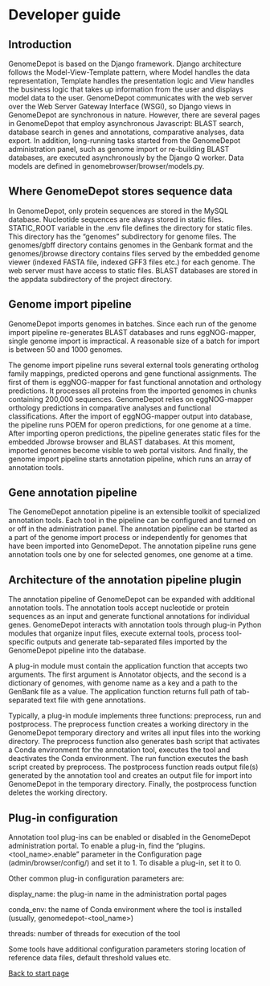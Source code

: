 # Developer guide

## Introduction

GenomeDepot is based on the Django framework. Django architecture follows the Model-View-Template pattern, where Model handles the data representation, Template handles the presentation logic and View handles the business logic that takes up information from the user and displays model data to the user. GenomeDepot communicates with the web server over the Web Server Gateway Interface (WSGI), so Django views in GenomeDepot are synchronous in nature. However, there are several pages in GenomeDepot that employ asynchronous Javascript: BLAST search, database search in genes and annotations, comparative analyses, data export. In addition, long-running tasks started from the GenomeDepot administration panel, such as genome import or re-building BLAST databases, are executed asynchronously by the Django Q worker. Data models are defined in genomebrowser/browser/models.py.

## Where GenomeDepot stores sequence data

In GenomeDepot, only protein sequences are stored in the MySQL database. Nucleotide sequences are always stored in static files. STATIC_ROOT variable in the .env file defines the directory for static files. This directory has the “genomes” subdirectory for genome files. The genomes/gbff directory contains genomes in the Genbank format and the genomes/jbrowse directory contains files served by the embedded genome viewer (indexed FASTA file, indexed GFF3 files etc.) for each genome. The web server must have access to static files. BLAST databases are stored in the appdata subdirectory of the project directory. 

## Genome import pipeline

GenomeDepot imports genomes in batches. Since each run of the genome import pipeline re-generates BLAST databases and runs eggNOG-mapper, single genome import is impractical. A reasonable size of a batch for import is between 50 and 1000 genomes. 

The genome import pipeline runs several external tools generating ortholog family mappings, predicted operons and gene functional assignments. The first of them is eggNOG-mapper for fast functional annotation and orthology predictions. It processes all proteins from the imported genomes in chunks containing 200,000 sequences. GenomeDepot relies on eggNOG-mapper orthology predictions in comparative analyses and functional classifications. After the import of eggNOG-mapper output into database, the pipeline runs POEM for operon predictions, for one genome at a time. After importing operon predictions, the pipeline generates static files for the embedded Jbrowse browser and BLAST databases. At this moment, imported genomes become visible to web portal visitors. And finally, the genome import pipeline starts annotation pipeline, which runs an array of annotation tools.

## Gene annotation pipeline

The GenomeDepot annotation pipeline is an extensible toolkit of specialized annotation tools. Each tool in the pipeline can be configured and turned on or off in the administration panel. The annotation pipeline can be started as a part of the genome import process or independently for genomes that have been imported into GenomeDepot. The annotation pipeline runs gene annotation tools one by one for selected genomes, one genome at a time. 

## Architecture of the annotation pipeline plugin

The annotation pipeline of GenomeDepot can be expanded with additional annotation tools. The annotation tools accept nucleotide or protein sequences as an input and generate functional annotations for individual genes. GenomeDepot interacts with annotation tools through plug-in Python modules that organize input files, execute external tools, process tool-specific outputs and generate tab-separated files imported by the GenomeDepot pipeline into the database.

A plug-in module must contain the application function that accepts two arguments. The first argument is Annotator objects, and the second is a dictionary of genomes, with genome name as a key and a path to the GenBank file as a value. The application function returns full path of tab-separated text file with gene annotations.

Typically, a plug-in module implements three functions: preprocess, run and postprocess. The preprocess function creates a working directory in the GenomeDepot temporary directory and writes all input files into the working directory. The preprocess function also generates bash script that activates a Conda environment for the annotation tool, executes the tool and deactivates the Conda environment. The run function executes the bash script created by preprocess. The postprocess function reads output file(s) generated by the annotation tool and creates an output file for import into GenomeDepot in the temporary directory. Finally, the postprocess function deletes the working directory. 

## Plug-in configuration

Annotation tool plug-ins can be enabled or disabled in the GenomeDepot administration portal. To enable a plug-in, find the “plugins.<tool_name>.enable” parameter in the Configuration page (admin/browser/config/) and set it to 1. To disable a plug-in, set it to 0.

Other common plug-in configuration parameters are:

display_name: the plug-in name in the administration portal pages

conda_env: the name of Conda environment where the tool is installed (usually, genomedepot-<tool_name>)

threads: number of threads for execution of the tool

Some tools have additional configuration parameters storing location of reference data files, default threshold values etc.

[Back to start page](README.md)
